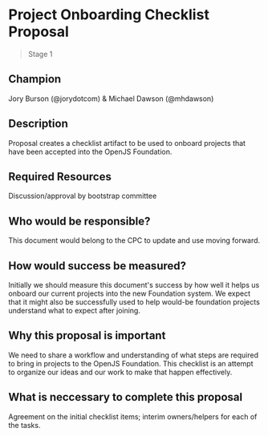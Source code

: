 # Project Onboarding Checklist Proposal
> Stage 1

## Champion

Jory Burson (@jorydotcom) & Michael Dawson (@mhdawson)

## Description

Proposal creates a checklist artifact to be used to onboard projects that have been accepted into the OpenJS Foundation.

## Required Resources

Discussion/approval by bootstrap committee

## Who would be responsible?

This document would belong to the CPC to update and use moving forward.

## How would success be measured?

Initially we should measure this document's success by how well it helps us onboard our current projects into the new Foundation system. We expect that it might also be successfully used to help would-be foundation projects understand what to expect after joining.

## Why this proposal is important

We need to share a workflow and understanding of what steps are required to bring in projects to the OpenJS Foundation. This checklist is an attempt to organize our ideas and our work to make that happen effectively.

## What is neccessary to complete this proposal

Agreement on the initial checklist items; interim owners/helpers for each of the tasks.


